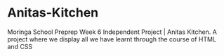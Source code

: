 # Anitas-Kitchen
Moringa School Preprep Week 6 Independent Project | Anitas Kitchen. A project where we display all we have learnt through the course of HTML and CSS
